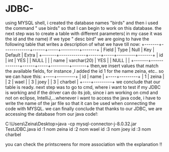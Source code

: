 # JDBC-
using MYSQL shell, i created the database names "birds" and then i used the command " use birds" so that I can begin to work on this database.
the next step was to create a table with different parameters( in my case it was the id and the name)
if we type " desc bird" we are going to have the following table that writes a description of what we have till now:
+-------+-------------+------+-----+---------+-------+
| Field | Type        | Null | Key | Default | Extra |
+-------+-------------+------+-----+---------+-------+
| id    | int         | YES  |     | NULL    |       |
| name  | varchar(20) | YES  |     | NULL    |       |
+-------+-------------+------+-----+---------+-------+
then,we insert values that match the available fields, for instance ,I added the id 1 for the name zeina, etc.. so we can have this:
+----+---------+
| id | name    |
+----+---------+
|  1 | zeina   |
|  2 | wael    |
|  3 | joey    |
|  3 | charbel |
+----+---------+
we conclude that our table is ready.
next step was to go to cmd, where i want to test if my JDBC is working and if the driver can do its job, since i am working on cmd and not on eclipse, IntelliJ,...whenever i want to access the java code, i have to write the name of the jar file so that it can be used when connecting the code with MYSQL.
we can finally conclude that thanks to our JDBC, we are accessing the database from our java code!:

C:\Users\Zeina\Desktop>java -cp mysql-connector-j-8.0.32.jar TestJDBC.java
id :1 nom zeina
id :2 nom wael
id :3 nom joey
id :3 nom charbel


you can check the printscreens for more association with the explanation !!
